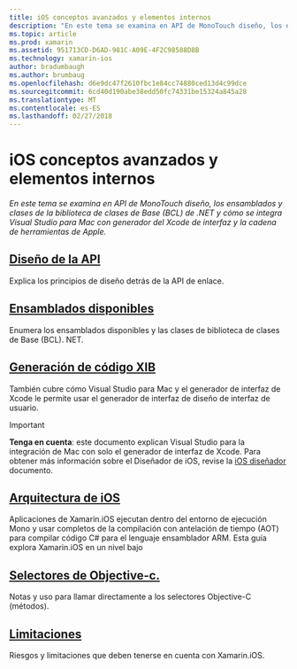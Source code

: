 ```yaml
---
title: iOS conceptos avanzados y elementos internos
description: "En este tema se examina en API de MonoTouch diseño, los ensamblados y clases de la biblioteca de clases de Base (BCL) de .NET y cómo se integra Visual Studio para Mac con generador del Xcode de interfaz y la cadena de herramientas de Apple."
ms.topic: article
ms.prod: xamarin
ms.assetid: 951713CD-D6AD-981C-A09E-4F2C98588D8B
ms.technology: xamarin-ios
author: bradumbaugh
ms.author: brumbaug
ms.openlocfilehash: d6e9dc47f2610fbc1e84cc74880ced13d4c99dce
ms.sourcegitcommit: 6cd40d190abe38edd50fc74331be15324a845a28
ms.translationtype: MT
ms.contentlocale: es-ES
ms.lasthandoff: 02/27/2018
---
```

# <a name="ios-advanced-concepts-and-internals"></a>iOS conceptos avanzados y elementos internos

_En este tema se examina en API de MonoTouch diseño, los ensamblados y clases de la biblioteca de clases de Base (BCL) de .NET y cómo se integra Visual Studio para Mac con generador del Xcode de interfaz y la cadena de herramientas de Apple._




##  <a name="api-designiosinternalsapi-designindexmd"></a>[Diseño de la API](~/ios/internals/api-design/index.md)

Explica los principios de diseño detrás de la API de enlace.




##  <a name="available-assembliescross-platforminternalsavailable-assembliesmd"></a>[Ensamblados disponibles](~/cross-platform/internals/available-assemblies.md)

Enumera los ensamblados disponibles y las clases de biblioteca de clases de Base (BCL). NET.




##  <a name="xib-code-generationiosinternalsxib-code-generationmd"></a>[Generación de código XIB](~/ios/internals/xib-code-generation.md)

También cubre cómo Visual Studio para Mac y el generador de interfaz de Xcode le permite usar el generador de interfaz de diseño de interfaz de usuario.

> [!IMPORTANT]
> **Tenga en cuenta**: este documento explican Visual Studio para la integración de Mac con solo el generador de interfaz de Xcode. Para obtener más información sobre el Diseñador de iOS, revise la [iOS diseñador](~/ios/user-interface/designer/index.md) documento.



##  <a name="ios-architectureiosinternalsarchitecturemd"></a>[Arquitectura de iOS](~/ios/internals/architecture.md)

Aplicaciones de Xamarin.iOS ejecutan dentro del entorno de ejecución Mono y usar completos de la compilación con antelación de tiempo (AOT) para compilar código C# para el lenguaje ensamblador ARM. Esta guía explora Xamarin.iOS en un nivel bajo

##  <a name="objective-c-selectorsiosinternalsobjective-c-selectorsmd"></a>[Selectores de Objective-c.](~/ios/internals/objective-c-selectors.md)

Notas y uso para llamar directamente a los selectores Objective-C (métodos).


##  <a name="limitationslimitationsmd"></a>[Limitaciones](limitations.md)

Riesgos y limitaciones que deben tenerse en cuenta con Xamarin.iOS.